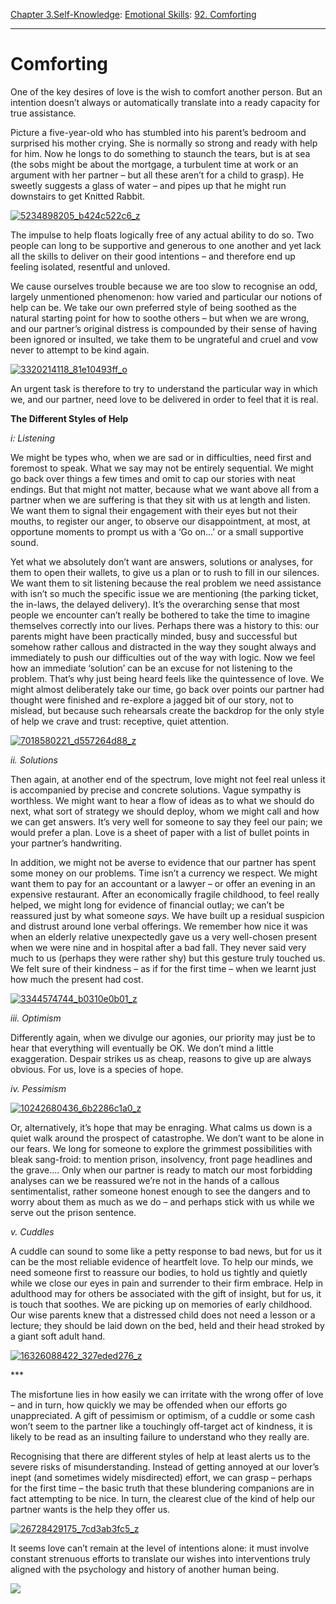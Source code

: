 [Chapter 3.Self-Knowledge](https://www.theschooloflife.com/thebookoflife/category/self-knowledge/): [Emotional Skills](https://www.theschooloflife.com/thebookoflife/category/self-knowledge/emotional-skills/): [92. Comforting](https://www.theschooloflife.com/thebookoflife/helping-our-partners/)

* * *

# Comforting

One of the key desires of love is the wish to comfort another person. But an intention doesn’t always or automatically translate into a ready capacity for true assistance.

Picture a five-year-old who has stumbled into his parent’s bedroom and surprised his mother crying. She is normally so strong and ready with help for him. Now he longs to do something to staunch the tears, but is at sea (the sobs might be about the mortgage, a turbulent time at work or an argument with her partner – but all these aren’t for a child to grasp). He sweetly suggests a glass of water – and pipes up that he might run downstairs to get Knitted Rabbit.

[![5234898205_b424c522c6_z](https://www.theschooloflife.com/thebookoflife/wp-content/uploads/2016/07/5234898205_b424c522c6_z.jpg)](http://www.thebookoflife.org/wp-content/uploads/2016/07/5234898205_b424c522c6_z.jpg)

The impulse to help floats logically free of any actual ability to do so. Two people can long to be supportive and generous to one another and yet lack all the skills to deliver on their good intentions – and therefore end up feeling isolated, resentful and unloved.

We cause ourselves trouble because we are too slow to recognise an odd, largely unmentioned phenomenon: how varied and particular our notions of help can be. We take our own preferred style of being soothed as the natural starting point for how to soothe others – but when we are wrong, and our partner’s original distress is compounded by their sense of having been ignored or insulted, we take them to be ungrateful and cruel and vow never to attempt to be kind again.

[![3320214118_81e10493ff_o](https://www.theschooloflife.com/thebookoflife/wp-content/uploads/2016/07/3320214118_81e10493ff_o.jpg)](http://www.thebookoflife.org/wp-content/uploads/2016/07/3320214118_81e10493ff_o.jpg)

An urgent task is therefore to try to understand the particular way in which we, and our partner, need love to be delivered in order to feel that it is real.

**The Different Styles of Help**

_i: Listening_

We might be types who, when we are sad or in difficulties, need first and foremost to speak. What we say may not be entirely sequential. We might go back over things a few times and omit to cap our stories with neat endings. But that might not matter, because what we want above all from a partner when we are suffering is that they sit with us at length and listen. We want them to signal their engagement with their eyes but not their mouths, to register our anger, to observe our disappointment, at most, at opportune moments to prompt us with a ‘Go on…’ or a small supportive sound.

Yet what we absolutely don’t want are answers, solutions or analyses, for them to open their wallets, to give us a plan or to rush to fill in our silences. We want them to sit listening because the real problem we need assistance with isn’t so much the specific issue we are mentioning (the parking ticket, the in-laws, the delayed delivery). It’s the overarching sense that most people we encounter can’t really be bothered to take the time to imagine themselves correctly into our lives. Perhaps there was a history to this: our parents might have been practically minded, busy and successful but somehow rather callous and distracted in the way they sought always and immediately to push our difficulties out of the way with logic. Now we feel how an immediate ‘solution’ can be an excuse for not listening to the problem. That’s why just being heard feels like the quintessence of love. We might almost deliberately take our time, go back over points our partner had thought were finished and re-explore a jagged bit of our story, not to mislead, but because such rehearsals create the backdrop for the only style of help we crave and trust: receptive, quiet attention.

[![7018580221_d557264d88_z](https://www.theschooloflife.com/thebookoflife/wp-content/uploads/2016/07/7018580221_d557264d88_z.jpg)](http://www.thebookoflife.org/wp-content/uploads/2016/07/7018580221_d557264d88_z.jpg)

_ii. Solutions_

Then again, at another end of the spectrum, love might not feel real unless it is accompanied by precise and concrete solutions. Vague sympathy is worthless. We might want to hear a flow of ideas as to what we should do next, what sort of strategy we should deploy, whom we might call and how we can get answers. It’s very well for someone to say they feel our pain; we would prefer a plan. Love is a sheet of paper with a list of bullet points in your partner’s handwriting.

In addition, we might not be averse to evidence that our partner has spent some money on our problems. Time isn’t a currency we respect. We might want them to pay for an accountant or a lawyer – or offer an evening in an expensive restaurant. After an economically fragile childhood, to feel really helped, we might long for evidence of financial outlay; we can’t be reassured just by what someone _says_. We have built up a residual suspicion and distrust around lone verbal offerings. We remember how nice it was when an elderly relative unexpectedly gave us a very well-chosen present when we were nine and in hospital after a bad fall. They never said very much to us (perhaps they were rather shy) but this gesture truly touched us. We felt sure of their kindness – as if for the first time – when we learnt just how much the present had cost.

[![3344574744_b0310e0b01_z](https://www.theschooloflife.com/thebookoflife/wp-content/uploads/2016/07/3344574744_b0310e0b01_z.jpg)](http://www.thebookoflife.org/wp-content/uploads/2016/07/3344574744_b0310e0b01_z.jpg)

_iii. Optimism_

Differently again, when we divulge our agonies, our priority may just be to hear that everything will eventually be OK. We don’t mind a little exaggeration. Despair strikes us as cheap, reasons to give up are always obvious. For us, love is a species of hope.

_iv. Pessimism_

[![10242680436_6b2286c1a0_z](https://www.theschooloflife.com/thebookoflife/wp-content/uploads/2016/07/10242680436_6b2286c1a0_z1.jpg)](http://www.thebookoflife.org/wp-content/uploads/2016/07/10242680436_6b2286c1a0_z1.jpg)

Or, alternatively, it’s hope that may be enraging. What calms us down is a quiet walk around the prospect of catastrophe. We don’t want to be alone in our fears. We long for someone to explore the grimmest possibilities with bleak sang-froid: to mention prison, insolvency, front page headlines and the grave…. Only when our partner is ready to match our most forbidding analyses can we be reassured we’re not in the hands of a callous sentimentalist, rather someone honest enough to see the dangers and to worry about them as much as we do – and perhaps stick with us while we serve out the prison sentence.

_v. Cuddles_

A cuddle can sound to some like a petty response to bad news, but for us it can be the most reliable evidence of heartfelt love. To help our minds, we need someone first to reassure our bodies, to hold us tightly and quietly while we close our eyes in pain and surrender to their firm embrace. Help in adulthood may for others be associated with the gift of insight, but for us, it is touch that soothes. We are picking up on memories of early childhood. Our wise parents knew that a distressed child does not need a lesson or a lecture; they should be laid down on the bed, held and their head stroked by a giant soft adult hand.

[![16326088422_327eded276_z](https://www.theschooloflife.com/thebookoflife/wp-content/uploads/2016/07/16326088422_327eded276_z.jpg)](http://www.thebookoflife.org/wp-content/uploads/2016/07/16326088422_327eded276_z.jpg)

\*\*\*

The misfortune lies in how easily we can irritate with the wrong offer of love – and in turn, how quickly we may be offended when our efforts go unappreciated. A gift of pessimism or optimism, of a cuddle or some cash won’t seem to the partner like a touchingly off-target act of kindness, it is likely to be read as an insulting failure to understand who they really are.

Recognising that there are different styles of help at least alerts us to the severe risks of misunderstanding. Instead of getting annoyed at our lover’s inept (and sometimes widely misdirected) effort, we can grasp – perhaps for the first time – the basic truth that these blundering companions are in fact attempting to be nice. In turn, the clearest clue of the kind of help our partner wants is the help they offer us.

[![26728429175_7cd3ab3fc5_z](https://www.theschooloflife.com/thebookoflife/wp-content/uploads/2016/07/26728429175_7cd3ab3fc5_z.jpg)](http://www.thebookoflife.org/wp-content/uploads/2016/07/26728429175_7cd3ab3fc5_z.jpg)

It seems love can’t remain at the level of intentions alone: it must involve constant strenuous efforts to translate our wishes into interventions truly aligned with the psychology and history of another human being.

[![](https://img.youtube.com/vi/bY3As3lKMno/0.jpg)](https://www.youtube.com/embed/bY3As3lKMno '')
